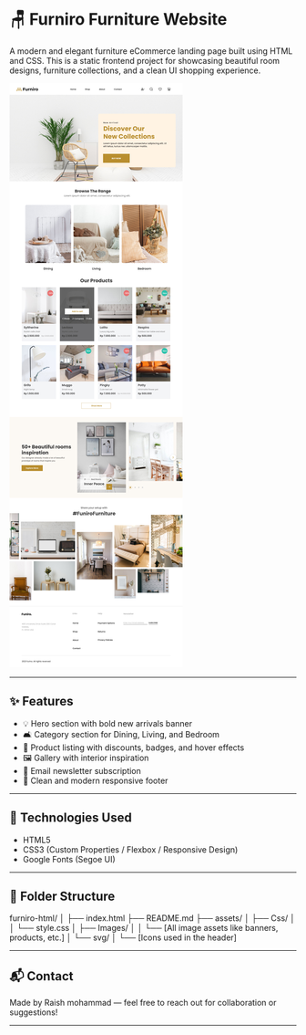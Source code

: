 # 🪑 Furniro Furniture Website

A modern and elegant furniture eCommerce landing page built using HTML and CSS. This is a static frontend project for showcasing beautiful room designs, furniture collections, and a clean UI shopping experience.

![Furniro Screenshot](./assets/Images/Home.webp)

---

## ✨ Features

- 💡 Hero section with bold new arrivals banner
- 🛋️ Category section for Dining, Living, and Bedroom
- 🛒 Product listing with discounts, badges, and hover effects
- 🖼️ Gallery with interior inspiration
- 📩 Email newsletter subscription
- 📍 Clean and modern responsive footer

---

## 🚀 Technologies Used

- HTML5
- CSS3 (Custom Properties / Flexbox / Responsive Design)
- Google Fonts (Segoe UI)

---

## 📁 Folder Structure

furniro-html/
│
├── index.html
├── README.md
├── assets/
│ ├── Css/
│ │ └── style.css
│ ├── Images/
│ │ └── [All image assets like banners, products, etc.]
│ └── svg/
│ └── [Icons used in the header]


---

## 📬 Contact

Made by Raish mohammad — feel free to reach out for collaboration or suggestions!

---